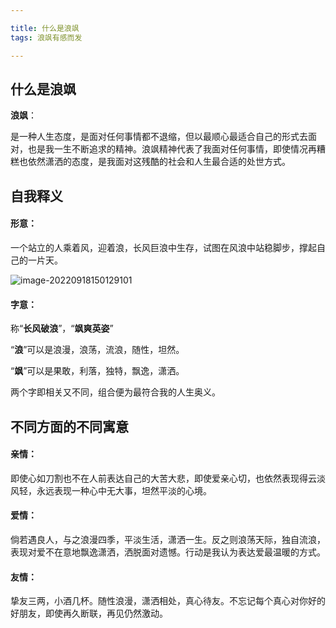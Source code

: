 ```yaml
---

title: 什么是浪飒
tags: 浪飒有感而发

---
```


## 什么是浪飒

**浪飒**：

是一种人生态度，是面对任何事情都不退缩，但以最顺心最适合自己的形式去面对，也是我一生不断追求的精神。浪飒精神代表了我面对任何事情，即使情况再糟糕也依然潇洒的态度，是我面对这残酷的社会和人生最合适的处世方式。

<!--more-->

## 自我释义

#### 形意：

一个站立的人乘着风，迎着浪，长风巨浪中生存，试图在风浪中站稳脚步，撑起自己的一片天。

![image-20220918150129101](https://i0.hdslb.com/bfs/album/19f796fb4af0c4a7fc47cd45bc12cf45d31dcf67.png)

#### 字意：

称“**长风破浪**”，“**飒爽英姿**”

“**浪**”可以是浪漫，浪荡，流浪，随性，坦然。

“**飒**”可以是果敢，利落，独特，飘逸，潇洒。

两个字即相关又不同，组合便为最符合我的人生奥义。

## 不同方面的不同寓意

#### 亲情：

即使心如刀割也不在人前表达自己的大苦大悲，即使爱亲心切，也依然表现得云淡风轻，永远表现一种心中无大事，坦然平淡的心境。

#### 爱情：

倘若遇良人，与之浪漫四季，平淡生活，潇洒一生。反之则浪荡天际，独自流浪，表现对爱不在意地飘逸潇洒，洒脱面对遗憾。行动是我认为表达爱最温暖的方式。

#### 友情：

挚友三两，小酒几杯。随性浪漫，潇洒相处，真心待友。不忘记每个真心对你好的好朋友，即使再久断联，再见仍然激动。